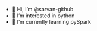 - 👋 Hi, I’m @sarvan-github
- 👀 I’m interested in python
- 🌱 I’m currently learning pySpark

<!---
sarvan-github/sarvan-github is a ✨ special ✨ repository because its `README.md` (this file) appears on your GitHub profile.
You can click the Preview link to take a look at your changes.
--->
